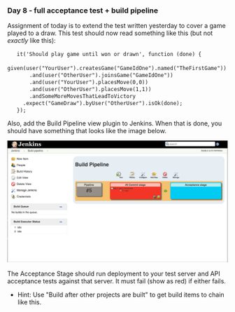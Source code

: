 ### Day 8 - full acceptance test + build pipeline

Assignment of today is to extend the test written yesterday to cover a game played
to a draw. This test should now read something like this (but not _exactly_ like 
this):

``` 
   it('Should play game until won or drawn', function (done) {
     given(user("YourUser").createsGame("GameIdOne").named("TheFirstGame"))
       .and(user("OtherUser").joinsGame("GameIdOne"))
       .and(user("YourUser").placesMove(0,0))
       .and(user("OtherUser").placesMove(1,1))
       .andSomeMoreMovesThatLeadToVictory
     .expect("GameDraw").byUser("OtherUser").isOk(done);
   });
``` 

Also, add the Build Pipeline view plugin to Jenkins. When that is done, you should have something
that looks like the image below.

![Jenkins Screenshot](./jenkins_screenshot.png "Jenkins screenshot")

The Acceptance Stage should run deployment to your test server and API acceptance tests
against that server. It must fail (show as red) if either fails.

- Hint: Use "Build after other projects are built" to get build items to chain like this.

